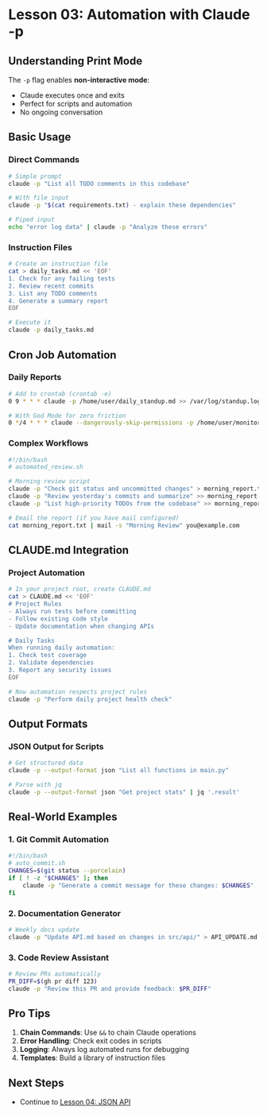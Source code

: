# Lesson 03: Automation with Claude -p

## Understanding Print Mode

The `-p` flag enables **non-interactive mode**:
- Claude executes once and exits
- Perfect for scripts and automation
- No ongoing conversation

## Basic Usage

### Direct Commands
```bash
# Simple prompt
claude -p "List all TODO comments in this codebase"

# With file input
claude -p "$(cat requirements.txt) - explain these dependencies"

# Piped input
echo "error log data" | claude -p "Analyze these errors"
```

### Instruction Files
```bash
# Create an instruction file
cat > daily_tasks.md << 'EOF'
1. Check for any failing tests
2. Review recent commits
3. List any TODO comments
4. Generate a summary report
EOF

# Execute it
claude -p daily_tasks.md
```

## Cron Job Automation

### Daily Reports
```bash
# Add to crontab (crontab -e)
0 9 * * * claude -p /home/user/daily_standup.md >> /var/log/standup.log

# With God Mode for zero friction
0 */4 * * * claude --dangerously-skip-permissions -p /home/user/monitor.md
```

### Complex Workflows
```bash
#!/bin/bash
# automated_review.sh

# Morning review script
claude -p "Check git status and uncommitted changes" > morning_report.txt
claude -p "Review yesterday's commits and summarize" >> morning_report.txt
claude -p "List high-priority TODOs from the codebase" >> morning_report.txt

# Email the report (if you have mail configured)
cat morning_report.txt | mail -s "Morning Review" you@example.com
```

## CLAUDE.md Integration

### Project Automation
```bash
# In your project root, create CLAUDE.md
cat > CLAUDE.md << 'EOF'
# Project Rules
- Always run tests before committing
- Follow existing code style
- Update documentation when changing APIs

# Daily Tasks
When running daily automation:
1. Check test coverage
2. Validate dependencies
3. Report any security issues
EOF

# Now automation respects project rules
claude -p "Perform daily project health check"
```

## Output Formats

### JSON Output for Scripts
```bash
# Get structured data
claude -p --output-format json "List all functions in main.py"

# Parse with jq
claude -p --output-format json "Get project stats" | jq '.result'
```

## Real-World Examples

### 1. Git Commit Automation
```bash
#!/bin/bash
# auto_commit.sh
CHANGES=$(git status --porcelain)
if [ ! -z "$CHANGES" ]; then
    claude -p "Generate a commit message for these changes: $CHANGES" | git commit -F -
fi
```

### 2. Documentation Generator
```bash
# Weekly docs update
claude -p "Update API.md based on changes in src/api/" > API_UPDATE.md
```

### 3. Code Review Assistant
```bash
# Review PRs automatically
PR_DIFF=$(gh pr diff 123)
claude -p "Review this PR and provide feedback: $PR_DIFF"
```

## Pro Tips

1. **Chain Commands**: Use `&&` to chain Claude operations
2. **Error Handling**: Check exit codes in scripts
3. **Logging**: Always log automated runs for debugging
4. **Templates**: Build a library of instruction files

## Next Steps
- Continue to [Lesson 04: JSON API](../04-json-api/README.md)